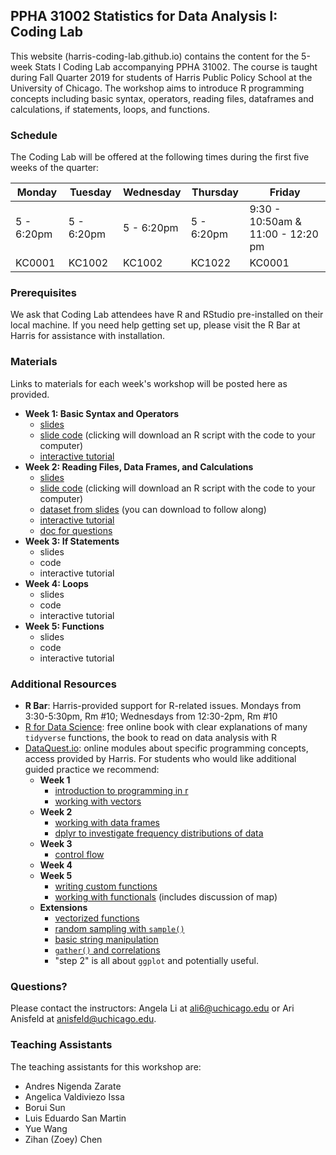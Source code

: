 ## PPHA 31002 Statistics for Data Analysis I: Coding Lab

This website (harris-coding-lab.github.io) contains the content for the 5-week Stats I Coding Lab accompanying PPHA 31002. The course is taught during Fall Quarter 2019 for students of Harris Public Policy School at the University of Chicago. The workshop aims to introduce R programming concepts including basic syntax, operators, reading files, dataframes and calculations, if statements, loops, and functions.

### Schedule 

The Coding Lab will be offered at the following times during the first five weeks of the quarter:



 Monday | Tuesday | Wednesday | Thursday | Friday 
--|--|--|--|--
 5 - 6:20pm| 5 - 6:20pm| 5 - 6:20pm| 5 - 6:20pm| 9:30 - 10:50am & 11:00 - 12:20 pm
 KC0001 | KC1002	| KC1002|	KC1022	|KC0001	
 
### Prerequisites

We ask that Coding Lab attendees have R and RStudio pre-installed on their local machine. If you need help getting set up, please visit the R Bar at Harris for assistance with installation.

### Materials 

Links to materials for each week's workshop will be posted here as provided.

- **Week 1: Basic Syntax and Operators**
  - [slides](slides/01_basic-syntax-operators.html)
  - [slide code](code/01_basic-syntax-operators.R) (clicking will download an R script with the code to your computer)
  - [interactive tutorial](https://harris-coding-lab.shinyapps.io/basic-syntax)
- **Week 2: Reading Files, Data Frames, and Calculations**
  - [slides](slides/02_loading-data-data-frames-and-calculations.html)
  - [slide code](code/02_reading-files.R) (clicking will download an R script with the code to your computer)
  - [dataset from slides](data/SCE-Public-LM-Quarterly-Microdata.xlsx) (you can download to follow along)
  - [interactive tutorial](https://harris-coding-lab.shinyapps.io/reading-files/)
  - [doc for questions](https://docs.google.com/document/d/1yog5fnWzDjv_H9FKZJ75wyPnyjiTfAkPBYwR-m6Dc4M/edit?usp=sharing)
- **Week 3: If Statements**
  - slides
  - code 
  - interactive tutorial
- **Week 4: Loops**
  - slides
  - code 
  - interactive tutorial
- **Week 5: Functions**
  - slides
  - code 
  - interactive tutorial

### Additional Resources

- **R Bar**: Harris-provided support for R-related issues. Mondays from 3:30-5:30pm, Rm #10; Wednesdays from 12:30-2pm, Rm #10
- [R for Data Science](https://r4ds.had.co.nz/): free online book with clear explanations of many `tidyverse` functions, the book to read on data analysis with R
- [DataQuest.io](https://www.dataquest.io): online modules about specific programming concepts, access provided by Harris. For students who would like additional guided practice we recommend:
  - **Week 1**
    - [introduction to programming in r](https://app.dataquest.io/m/332/introduction-to-programming-in-r)
    - [working with vectors](https://app.dataquest.io/m/333/working-with-vectors)
  - **Week 2**
    - [working with data frames](https://app.dataquest.io/m/336/working-with-data-frames/)
    - [dplyr to investigate frequency distributions of data](https://app.dataquest.io/m/396/frequency-distributions)
  - **Week 3**
    - [control flow](https://app.dataquest.io/m/338/working-with-control-structures)
  - **Week 4**
  - **Week 5**
    - [writing custom functions](https://app.dataquest.io/m/340/writing-custom-functions)
    - [working with functionals](https://app.dataquest.io/m/341/working-with-functionals) (includes discussion of map)
  - **Extensions**
     - [vectorized functions](https://app.dataquest.io/m/339/working-with-vectorized-functions)
     - [random sampling with `sample()`](https://app.dataquest.io/m/393/simple-random-sampling)
     - [basic string manipulation](https://app.dataquest.io/m/342/fundamentals-of-string-manipulation)
     - [`gather()` and correlations](https://app.dataquest.io/m/325/correlations-and-reshaping-data/4/gathering-data-into-columns)
     - "step 2" is all about `ggplot` and potentially useful.


### Questions?

Please contact the instructors: Angela Li at ali6@uchicago.edu or Ari Anisfeld at anisfeld@uchicago.edu.

### Teaching Assistants

The teaching assistants for this workshop are:

- Andres Nigenda Zarate	
- Angelica Valdiviezo Issa
- Borui Sun
- Luis Eduardo San Martin
- Yue Wang
- Zihan (Zoey) Chen
